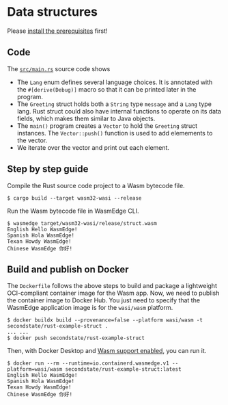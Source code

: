 # Data structures

Please [install the prerequisites](../README.md) first!

## Code

The [`src/main.rs`](src/main.rs) source code shows

* The `Lang` enum defines several language choices. It is annotated with the `#[derive(Debug)]` macro so that it can be printed later in the program.
* The `Greeting` struct holds both a `String` type `message` and a `Lang` type lang. Rust struct could also have internal functions to operate on its data fields, which makes them similar to Java objects.
* The `main()` program creates a `Vector` to hold the `Greeting` struct instances. The `Vector::push()` function is used to add elemements to the vector.
* We iterate over the vector and print out each element.


## Step by step guide

Compile the Rust source code project to a Wasm bytecode file.

```
$ cargo build --target wasm32-wasi --release
```

Run the Wasm bytecode file in WasmEdge CLI.

```
$ wasmedge target/wasm32-wasi/release/struct.wasm
English Hello WasmEdge!
Spanish Hola WasmEdge!
Texan Howdy WasmEdge!
Chinese WasmEdge 你好!
```

## Build and publish on Docker

The `Dockerfile` follows the above steps to build and package a lightweight OCI-compliant container image for the Wasm app.
Now, we need to publish the container image to Docker Hub.
You just need to specify that the WasmEdge application image is for the `wasi/wasm` platform.

```
$ docker buildx build --provenance=false --platform wasi/wasm -t secondstate/rust-example-struct .
... ...
$ docker push secondstate/rust-example-struct
```

Then, with Docker Desktop and [Wasm support enabled](https://wasmedge.org/docs/start/build-and-run/docker_wasm), you can run it.

```
$ docker run --rm --runtime=io.containerd.wasmedge.v1 --platform=wasi/wasm secondstate/rust-example-struct:latest
English Hello WasmEdge!
Spanish Hola WasmEdge!
Texan Howdy WasmEdge!
Chinese WasmEdge 你好!
```

